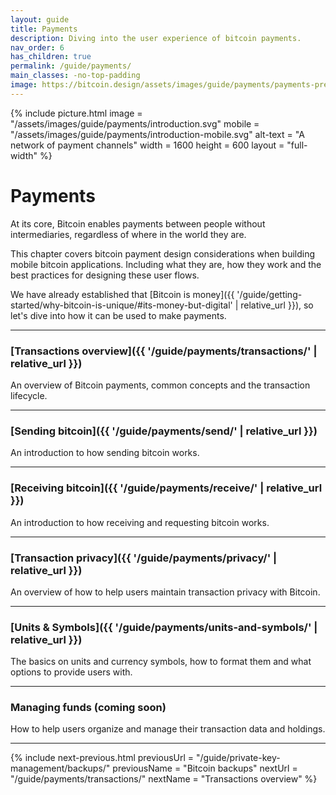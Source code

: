 ```yaml
---
layout: guide
title: Payments
description: Diving into the user experience of bitcoin payments.
nav_order: 6
has_children: true
permalink: /guide/payments/
main_classes: -no-top-padding
image: https://bitcoin.design/assets/images/guide/payments/payments-preview.jpg
---
```


{% include picture.html
   image = "/assets/images/guide/payments/introduction.svg"
   mobile = "/assets/images/guide/payments/introduction-mobile.svg"
   alt-text = "A network of payment channels"
   width = 1600
   height = 600
   layout = "full-width"
%}

# Payments

At its core, Bitcoin enables payments between people without intermediaries, regardless of where in the world they are.

This chapter covers bitcoin payment design considerations when building mobile bitcoin applications. Including what they are, how they work and the best practices for designing these user flows.

We have already established that [Bitcoin is money]({{ '/guide/getting-started/why-bitcoin-is-unique/#its-money-but-digital' | relative_url }}), so let's dive into how it can be used to make payments.

---

### [Transactions overview]({{ '/guide/payments/transactions/' | relative_url }})

An overview of Bitcoin payments, common concepts and the transaction lifecycle.

---

### [Sending bitcoin]({{ '/guide/payments/send/' | relative_url }})

An introduction to how sending bitcoin works.

---

### [Receiving bitcoin]({{ '/guide/payments/receive/' | relative_url }})

An introduction to how receiving and requesting bitcoin works.

---

### [Transaction privacy]({{ '/guide/payments/privacy/' | relative_url }})

An overview of how to help users maintain transaction privacy with Bitcoin.

---

### [Units & Symbols]({{ '/guide/payments/units-and-symbols/' | relative_url }})

The basics on units and currency symbols, how to format them and what options to provide users with.

---

### Managing funds (coming soon)

How to help users organize and manage their transaction data and holdings.

---

{% include next-previous.html
   previousUrl = "/guide/private-key-management/backups/"
   previousName = "Bitcoin backups"
   nextUrl = "/guide/payments/transactions/"
   nextName = "Transactions overview"
%}

